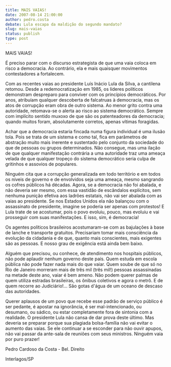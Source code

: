 ```yaml
---
title: MAIS VAIAS!
date: 2007-08-14 21:00:00
author: pedro.costa
debate: Lula escapa da maldição do segundo mandato?
slug: mais-vaias
status: publish 
type: post
---
```


MAIS VAIAS!  

É preciso parar com o discurso estrategista de que uma vaia coloca em risco a democracia. Ao contrário, ela e mais quaisquer movimentos contestadores a fortalecem.  

Com as recentes vaias ao presidente Luís Inácio Lula da Silva, a cantilena retomou. Desde a redemocratização em 1985, os líderes políticos demonstram despreparo para conviver com os princípios democráticos. Por anos, atribuíam qualquer descoberta de falcatruas à democracia, mas os atos de corrupção eram obra de outro sistema. Ao menor grito contra uma autoridade, retomava-se o alerta ao risco ao sistema democrático. Sempre com implícito sentido muxoxo de que são os patenteadores da democracia; quando muitos foram, absolutamente corretos, apenas vítimas foragidas.   

Achar que a democracia estaria fincada numa figura individual é uma ilusão tola. Pois se trata de um sistema e como tal, fica em parâmetros de abstração muito mais inerente e sustentado pelo conjunto da sociedade do que de pessoas ou grupos determinados. Não consegue, mas uma ilação de que qualquer manifestação contrária a uma autoridade traz uma ameaça velada de que qualquer tropeço do sistema democrático seria culpa de gritinhos e assovios de populares.   

Ninguém cita que a corrupção generalizada em todo território e em todos os níveis de governo e de envolvidos seja uma ameaça, mesmo sangrando os cofres públicos há décadas. Agora, se a democracia não foi abalada, e não deveria ser mesmo, com essa vastidão de escândalos explícitos, sem nenhuma punição efetiva aos ladrões estatais, não vai ser abalada com as vaias ao presidente. Se nos Estados Unidos ela não balançou com o assassinato de presidente, imagine se poderia ser apenas com protestos! E Lula trate de se acostumar, pois o povo evoluiu, pouco, mas evoluiu e vai prosseguir com suas manifestações. E isso, sim, é democracia!   

Os agentes políticos brasileiros acostumaram-se com as bajulações à base de lanche e transporte gratuitos. Precisariam tomar mais consciência da evolução da cidadania e de que, quanto mais conscientes, mais exigentes são as pessoas. E nosso grau de exigência está ainda bem baixo.   

Alguém que precisou, ou conhece, de atendimento nos hospitais públicos, não pode aplaudir nenhum governo deste país. Quem estuda em escola pública não pode fazer nada mais do que vaiar. Quem soube de que só no Rio de Janeiro morreram mais de três mil (três mil!) pessoas assassinadas na metade deste ano, vaiar é bem ameno. Não podem querer palmas de quem utiliza estradas brasileiras, os ônibus coletivos e agora o metrô. E de quem recorre ao Judiciário!... São gotas d'água de um oceano de descaso das autoridades.   

Querer aplausos de um povo que recebe esse padrão de serviço público é ser pedante, é apostar na ignorância, é ser mal-intencionado, ou desumano, ou sádico, ou estar completamente fora de sintonia com a realidade. O presidente Lula não cansa de dar prova deste último. Mas deveria se preparar porque sua plagiada bolsa-família não vai evitar o aumento das vaias. Se ele continuar a se esconder para não ouvir apupos, não vai passar da ante-sala de reuniões com seus ministros. Ninguém vaia por puro prazer!   

Pedro Cardoso da Costa - Bel. Direito  

 Interlagos/SP
